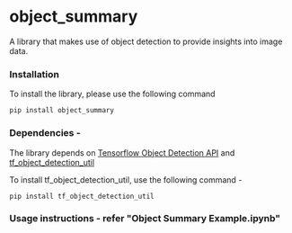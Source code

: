 # object_summary

A library that makes use of object detection to provide insights into image data.

### Installation

To install the library, please use the following command 

```
pip install object_summary
```


### Dependencies - 

The library depends on [Tensorflow Object Detection API](https://github.com/tensorflow/models/tree/master/research/object_detection) and [tf_object_detection_util](https://github.com/prasannals/tf_object_detection_util)

To install tf_object_detection_util, use the following command -

```
pip install tf_object_detection_util
```

### Usage instructions - refer "Object Summary Example.ipynb"